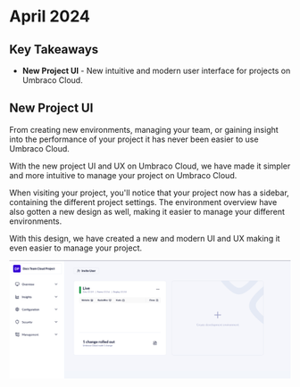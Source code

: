 # April 2024

## Key Takeaways

* **New Project UI** - New intuitive and modern user interface for projects on Umbraco Cloud.


## New Project UI

From creating new environments, managing your team, or gaining insight into the performance of your project it has never been easier to use Umbraco Cloud.

With the new project UI and UX on Umbraco Cloud, we have made it simpler and more intuitive to manage your project on Umbraco Cloud.

When visiting your project, you'll notice that your project now has a sidebar, containing the different project settings.
The environment overview have also gotten a new design as well, making it easier to manage your different environments.

With this design, we have created a new and  modern UI and UX making it even easier to manage your project.

![Umbraco Cloud Portal](images/new-cloud-portal.png)